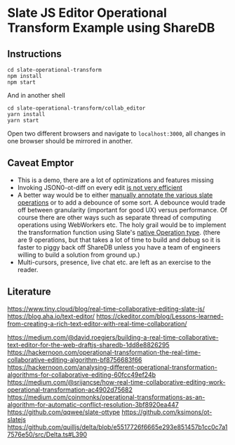 # Slate JS Editor Operational Transform Example using ShareDB

## Instructions
```shell
cd slate-operational-transform
npm install
npm start

```
And in another shell
```shell
cd slate-operational-transform/collab_editor 
yarn install
yarn start
```
Open two different browsers and navigate to `localhost:3000`, all changes in one browser should be mirrored in another.
## Caveat Emptor
- This is a demo, there are a lot of optimizations and features missing
- Invoking JSON0-ot-diff on every edit [is not very efficient](https://github.com/ottypes/json1/issues/13)
- A better way would be to either [manually annotate the various slate operations](https://github.com/qqwee/slate-ottype) or to add a debounce of some sort. A debounce would trade off between granularity (important for good UX) versus performance. Of course there are other ways such as separate thread of computing operations using WebWorkers etc. The holy grail would be to implement the transformation function using Slate's [native Operation type](https://github.com/ianstormtaylor/slate/blob/master/packages/slate/src/interfaces/operation.ts). (there are 9 operations, but that takes a lot of time to build and debug so it is faster to piggy back off ShareDB unless you have a team of engineers willing to build a solution from ground up.)
- Multi-cursors, presence, live chat etc. are left as an exercise to the reader.
## Literature

https://www.tiny.cloud/blog/real-time-collaborative-editing-slate-js/
https://blog.aha.io/text-editor/
https://ckeditor.com/blog/Lessons-learned-from-creating-a-rich-text-editor-with-real-time-collaboration/

https://medium.com/@david.roegiers/building-a-real-time-collaborative-text-editor-for-the-web-draftjs-sharedb-1dd8e8826295
https://hackernoon.com/operational-transformation-the-real-time-collaborative-editing-algorithm-bf8756683f66
https://hackernoon.com/analysing-different-operational-transformation-algorithms-for-collaborative-editing-60fcc49ef24b
https://medium.com/@srijancse/how-real-time-collaborative-editing-work-operational-transformation-ac4902d75682
https://medium.com/coinmonks/operational-transformations-as-an-algorithm-for-automatic-conflict-resolution-3bf8920ea447
https://github.com/qqwee/slate-ottype
https://github.com/ksimons/ot-slatejs
https://github.com/quilljs/delta/blob/e5517726f6665e293e851457b1cc0c7a17576e50/src/Delta.ts#L390

